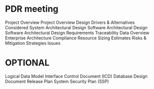 # PDR meeting

Project Overview Project Overview
Design Drivers & Alternatives Considered
System Architectural Design
Software Architectural Design Software Architectural Design
Requirements Traceability
Data Overview
Enterprise Architecture Compliance
Resource Sizing Estimates
Risks & Mitigation Strategies
Issues

# OPTIONAL

Logical Data Model
Interface Control Document (ICD)
Database Design Document
Release Plan
System Security Plan (SSP)
